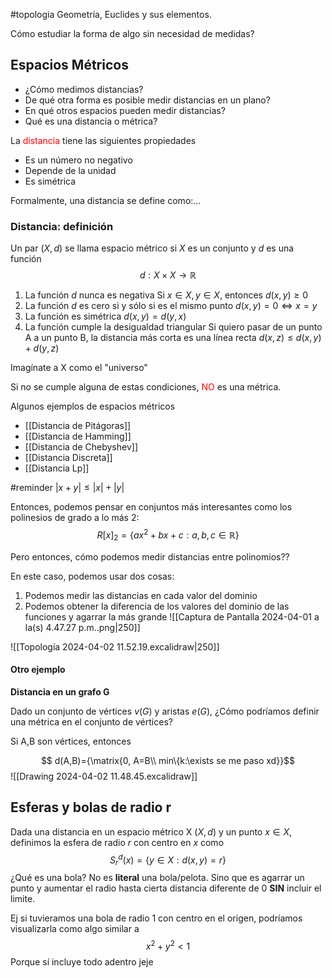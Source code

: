#topologia
Geometría, Euclides y sus elementos.

Cómo estudiar la forma de algo sin necesidad de medidas?

## Espacios Métricos

- ¿Cómo medimos distancias?
- De qué otra forma es posible medir distancias en un plano?
- En qué otros espacios pueden medir distancias?
- Qué es una distancia o métrica?

La <span style="color:#ff0000">distancia</span> tiene las siguientes propiedades
- Es un número no negativo
- Depende de la unidad
- Es simétrica

Formalmente, una distancia se define como:...

### Distancia: definición

Un par $(X,d)$ se llama espacio métrico si $X$ es un conjunto y $d$ es una función 
$$ d:X\times X\rightarrow \mathbb{R} $$
1. La función $d$ nunca es negativa
		Si $x\in X,y\in X$, entonces $d(x,y)≥0$
2. La función $d$ es cero si y sólo si es el mismo punto
		$d(x,y)=0\Leftrightarrow x=y$
3. La función es simétrica
		$d(x,y)=d(y,x)$
4. La función cumple la desigualdad triangular
		Si quiero pasar de un punto A a un punto B, la distancia más corta es una línea recta
		$d(x,z)≤d(x,y)+d(y,z)$

Imagínate a X como el "universo"

Si no se cumple alguna de estas condiciones, <span style="color:#ff0000">NO</span> es una métrica.

Algunos ejemplos de espacios métricos

- [[Distancia de Pitágoras]]
- [[Distancia de Hamming]]
- [[Distancia de Chebyshev]]
- [[Distancia Discreta]]
- [[Distancia Lp]]

#reminder $|x+y|≤|x|+|y|$


Entonces, podemos pensar en conjuntos más interesantes como los polinesios de grado a lo más 2:
$$R[x]_2=\{ax^2+bx+c:a,b,c\in\mathbb{R}\}$$

Pero entonces, cómo podemos medir distancias entre polinomios??

En este caso, podemos usar dos cosas:
1. Podemos medir las distancias en cada valor del dominio
2. Podemos obtener la diferencia de los valores del dominio de las funciones y agarrar la más grande
![[Captura de Pantalla 2024-04-01 a la(s) 4.47.27 p.m..png|250]]

![[Topología 2024-04-02 11.52.19.excalidraw|250]]


#### Otro ejemplo

**Distancia en un grafo G**

Dado un conjunto de vértices $v(G)$ y aristas $e(G)$, ¿Cómo podríamos definir una métrica en el conjunto de vértices?

Si A,B son vértices, entonces

$$ d(A,B)={\matrix{0, A=B\\ min\{k:\exists se me paso xd}}$$
![[Drawing 2024-04-02 11.48.45.excalidraw]]

## Esferas y bolas de radio **r**

Dada una distancia en un espacio métrico X $(X,d)$ y un punto $x\in X$, definimos la esfera de radio $r$ con centro en $x$ como $$S_r^d(x)=\{y\in X: d(x,y)=r\}$$
¿Qué es una bola? No es **literal** una bola/pelota. Sino que es agarrar un punto y aumentar el radio hasta cierta distancia diferente de 0 **SIN** incluir el limite.

Ej si tuvieramos una bola de radio 1 con centro en el origen, podríamos visualizarla como algo similar a $$x^2+y^2<1$$
Porque sí incluye todo adentro jeje
